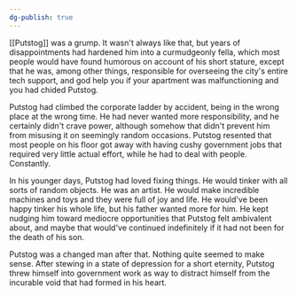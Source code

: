 ```yaml
---
dg-publish: true
---
```

[[Putstog]] was a grump. It wasn't always like that, but years of
disappointments had hardened him into a curmudgeonly fella, which most
people would have found humorous on account of his short stature, except
that he was, among other things, responsible for overseeing the city's
entire tech support, and god help you if your apartment was
malfunctioning and you had chided Putstog.

Putstog had climbed the corporate ladder by accident, being in the wrong
place at the wrong time. He had never wanted more responsibility, and he
certainly didn't crave power, although somehow that didn't prevent him
from misusing it on seemingly random occasions. Putstog resented that
most people on his floor got away with having cushy government jobs that
required very little actual effort, while he had to deal with people.
Constantly.

In his younger days, Putstog had loved fixing things. He would tinker
with all sorts of random objects. He was an artist. He would make
incredible machines and toys and they were full of joy and life. He
would've been happy tinker his whole life, but his father wanted more
for him. He kept nudging him toward mediocre opportunities that Putstog
felt ambivalent about, and maybe that would've continued indefinitely if
it had not been for the death of his son.

Putstog was a changed man after that. Nothing quite seemed to make
sense. After stewing in a state of depression for a short eternity,
Putstog threw himself into government work as way to distract himself
from the incurable void that had formed in his heart.
